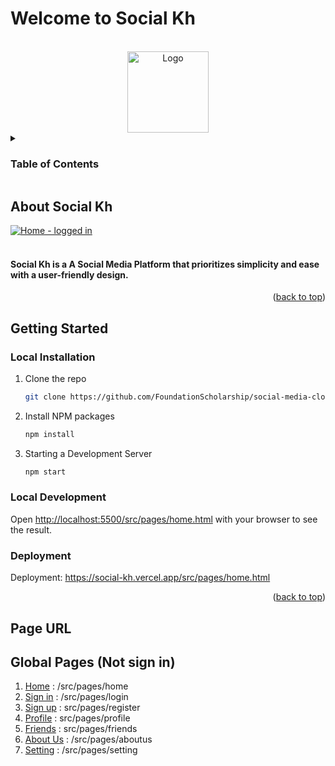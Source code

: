 # Welcome to Social Kh
<a name="readme-top"></a>

<!-- PROJECT LOGO -->
<br />
<div align="center">
  <a href="#">
    <img src="https://github.com/FoundationScholarship/social-media-clone/assets/69746654/2ef5fede-fe84-42f7-acb0-c439eb9cce95" alt="Logo" width="130" height="auto"/>
  </a>
</div>



<!-- TABLE OF CONTENTS -->
<details>
  <summary><h3>Table of Contents</h3></summary>
  <ol>
    <li>
      <a href="#about-k-quicksight">About Social Kh</a>
    </li>
    <li>
      <a href="#getting-started">Getting Started</a>
      <ul>
        <li><a href="#local-installation">Local Installation</a></li>
        <li><a href="#deployment">Deployment</a></li>
      </ul>
    </li>
    <li><a href="#page-url">Page URL</a></li>
  </ol>
</details>



<!-- ABOUT THE PROJECT -->
## About Social Kh
 <a href="#">![Home - logged in](https://github.com/FoundationScholarship/social-media-clone/assets/69746654/c8497af7-c99d-44be-8b54-da1bb518bbd6)
 </a>
<br/>
<br />
<h4>Social Kh is a A Social Media Platform that prioritizes simplicity and ease with a user-friendly design.</h4>

<p align="right">(<a href="#readme-top">back to top</a>)</p>

<!-- GETTING STARTED -->
## Getting Started

### Local Installation


1. Clone the repo
   ```sh
   git clone https://github.com/FoundationScholarship/social-media-clone.git
   ```
2. Install NPM packages
   ```sh
   npm install
   ```
3. Starting a Development Server
   ```sh
   npm start
   ```

### Local Development

Open [http://localhost:5500/src/pages/home.html](http://localhost:5500/src/pages/home.html) with your browser to see the result.

### Deployment

Deployment: https://social-kh.vercel.app/src/pages/home.html

<p align="right">(<a href="#readme-top">back to top</a>)</p>



<!-- Page URL -->
## Page URL

## Global Pages (Not sign in)

01. [Home](https://social-kh.vercel.app/src/pages/home.html) : /src/pages/home
02. [Sign in](https://social-kh.vercel.app/src/pages/login.html) : /src/pages/login
03. [Sign up](https://social-kh.vercel.app/src/pages/register.html) : src/pages/register
4. [Profile](https://social-kh.vercel.app/src/pages/profile.html) : src/pages/profile
5. [Friends](https://social-kh.vercel.app/src/pages/friend.html) : src/pages/friends
6. [About Us](https://social-kh.vercel.app/src/pages/aboutus.html) : /src/pages/aboutus
7. [Setting](https://social-kh.vercel.app/src/pages/setting.html) : /src/pages/setting
